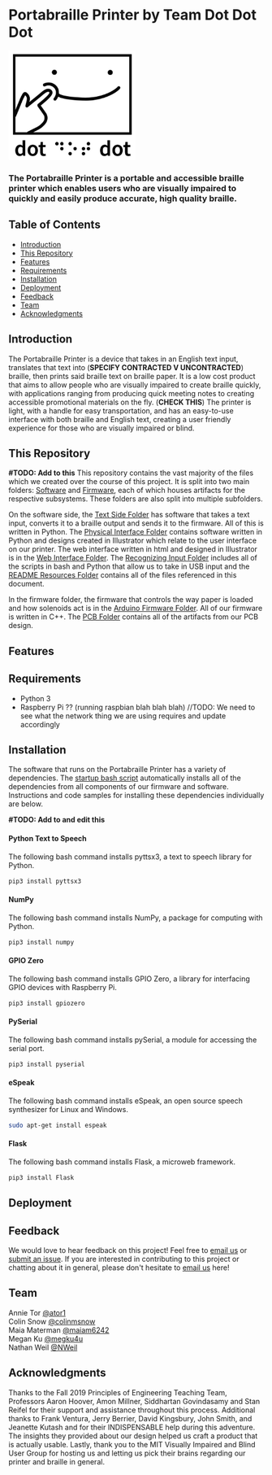 # Portabraille Printer by Team Dot Dot Dot

<img src="https://github.com/maiam6242/braille-printer/blob/master/Software/README%20Resources/smileLogo2.JPG" alt="Team dot dot dot logo" width="250"/>

### The Portabraille Printer is a portable and accessible braille printer which enables users who are visually impaired to quickly and easily produce accurate, high quality braille.

## Table of Contents
- [Introduction](#Introduction "Introduction")
- [This Repository](#This-Repository "This Repository") 
- [Features](#Features "Features") 
- [Requirements](#Requirements "Requirements")
- [Installation](#Installation "Installation")  
- [Deployment](#Deployment "Deployment")
- [Feedback](#Feedback "Feedback") 
- [Team](#Team "Team")  
- [Acknowledgments](#Acknowledgments "Acknowledgments") 

## Introduction
The Portabraille Printer is a device that takes in an English text input, translates that text into (**SPECIFY CONTRACTED V UNCONTRACTED**) braille, then prints said braille text on braille paper. It is a low cost product that aims to allow people who are visually impaired to create braille quickly, with applications ranging from producing quick meeting notes to creating accessible promotional materials on the fly. (**CHECK THIS**) The printer is light, with a handle for easy transportation, and has an easy-to-use interface with both braille and English text, creating a user friendly experience for those who are visually impaired or blind.

## This Repository
**#TODO: Add to this**
This repository contains the vast majority of the files which we created over the course of this project. It is split into two main folders: [Software](https://github.com/maiam6242/braille-printer/tree/master/Software "Software Forlder") and [Firmware](https://github.com/maiam6242/braille-printer/tree/master/Firmware "Firmware Folder"), each of which houses artifacts for the respective subsystems. These folders are also split into multiple subfolders. 

On the software side, the [Text Side Folder](https://github.com/maiam6242/braille-printer/tree/master/Software/Text%20Side "Text Side Folder") has software that takes a text input, converts it to a braille output and sends it to the firmware. All of this is written in Python. The [Physical Interface Folder](https://github.com/maiam6242/braille-printer/tree/master/Software/Physical%20Interface "Physical Interface Folder") contains software written in Python and designs created in Illustrator which relate to the user interface on our printer. The web interface written in html and designed in Illustrator is in the [Web Interface Folder](https://github.com/maiam6242/braille-printer/tree/master/Software/Web%20Interface "Web Interface Folder"). The [Recognizing Input Folder](https://github.com/maiam6242/braille-printer/tree/master/Software/Recognizing%20Input) includes all of the scripts in bash and Python that allow us to take in USB input and the [README Resources Folder](https://github.com/maiam6242/braille-printer/tree/master/Software/README%20Resources "README Resources Folder") contains all of the files referenced in this document.

In the firmware folder, the firmware that controls the way paper is loaded and how solenoids act is in the [Arduino Firmware Folder](https://github.com/maiam6242/braille-printer/tree/master/Firmware/Arduino%20Firmware "Arduino Firmware Folder"). All of our firmware is written in C++. The [PCB Folder](https://github.com/maiam6242/braille-printer/tree/master/Firmware/PCB "PCB Folder") contains all of the artifacts from our PCB design.
## Features 


## Requirements

- Python 3 
- Raspberry Pi ?? (running raspbian blah blah blah) //TODO: We need to see what the network thing we are using requires and update accordingly

## Installation
The software that runs on the Portabraille Printer has a variety of dependencies. The [startup bash script](https://github.com/maiam6242/braille-printer/blob/master/startup.bash "Startup Bash Script") automatically installs all of the dependencies from all components of our firmware and software. Instructions and code samples for installing these dependencies individually are below. 

**#TODO: Add to and edit this**
#### Python Text to Speech
The following bash command installs pyttsx3, a text to speech library for Python. 
``` bash
pip3 install pyttsx3
```

#### NumPy
The following bash command installs NumPy, a package for computing with Python. 
``` bash
pip3 install numpy
```

#### GPIO Zero
The following bash command installs GPIO Zero, a library for interfacing GPIO devices with Raspberry Pi.
``` bash
pip3 install gpiozero
```

#### PySerial
The following bash command installs pySerial, a module for accessing the serial port.
``` bash
pip3 install pyserial
```

#### eSpeak
The following bash command installs eSpeak, an open source speech synthesizer for Linux and Windows.
```bash
sudo apt-get install espeak
```

#### Flask
The following bash command installs Flask, a microweb framework.
```bash
pip3 install Flask
```

## Deployment


## Feedback
We would love to hear feedback on this project! Feel free to [email us](mailto:mmaterman@olin.edu "mmaterman@olin.edu") or [submit an issue](https://github.com/maiam6242/braille-printer/issues/new/choose "New Issue Request"). If you are interested in contributing to this project or chatting about it in general, please don't hesitate to [email us](mailto:mmaterman@olin.edu "mmaterman@olin.edu") here!

## Team
Annie Tor [@ator1](https://github.com/ator1 "Annie's GitHub")   
Colin Snow [@colinmsnow](https://github.com/colinmsnow "Colin's GitHub")  
Maia Materman [@maiam6242](https://github.com/maiam6242 "Maia's GitHub")  
Megan Ku [@megku4u](https://github.com/megku4u "Megan's GitHub")  
Nathan Weil [@NWeil](https://github.com/NWeil "Nathan's GitHub")  

## Acknowledgments
Thanks to the Fall 2019 Principles of Engineering Teaching Team, Professors Aaron Hoover, Amon Millner, Siddhartan Govindasamy and Stan Reifel for their support and assistance throughout this process. Additional thanks to Frank Ventura, Jerry Berrier, David Kingsbury, John Smith, and Jeanette Kutash and for their INDISPENSABLE help during this adventure. The insights they provided about our design helped us craft a product that is actually usable. Lastly, thank you to the MIT Visually Impaired and Blind User Group for hosting us and letting us pick their brains regarding our printer and braille in general.
